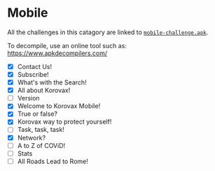 # Mobile

All the challenges in this catagory are linked to [`mobile-challenge.apk`](mobile-challenge.apk).

To decompile, use an online tool such as: https://www.apkdecompilers.com/

- [x] Contact Us!
- [x] Subscribe!
- [x] What's with the Search!
- [x] All about Korovax!
- [ ] Version
- [x] Welcome to Korovax Mobile!
- [x] True or false?
- [x] Korovax way to protect yourself!
- [ ] Task, task, task! 
- [x] Network?
- [ ] A to Z of COViD!
- [ ] Stats
- [ ] All Roads Lead to Rome!
